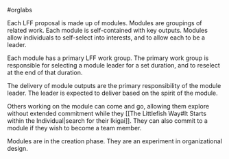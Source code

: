 #orglabs

Each LFF proposal is made up of modules. Modules are groupings of related work. Each module is self-contained with key outputs. Modules allow individuals to self-select into interests, and to allow each to be a leader. 

Each module has a primary LFF work group. The primary work group is responsible for selecting a module leader for a set duration, and to reselect at the end of that duration. 

The delivery of module outputs are the primary responsibility of the module leader. The leader is expected to deliver based on the spirit of the module. 

Others working on the module can come and go, allowing them explore without extended commitment while they [[The Littlefish Way#It Starts within the Individual|search for their Ikigai]]. They can also commit to a module if they wish to become a team member.

Modules are in the creation phase. They are an experiment in organizational design. 

